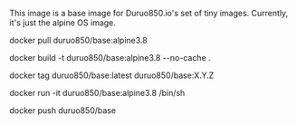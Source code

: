 This image is a base image for Duruo850.io's set of tiny images. Currently, it's just the alpine OS image.

docker pull duruo850/base:alpine3.8

docker build -t duruo850/base:alpine3.8 --no-cache .

docker tag duruo850/base:latest duruo850/base:X.Y.Z

docker run -it duruo850/base:alpine3.8 /bin/sh

docker push duruo850/base
